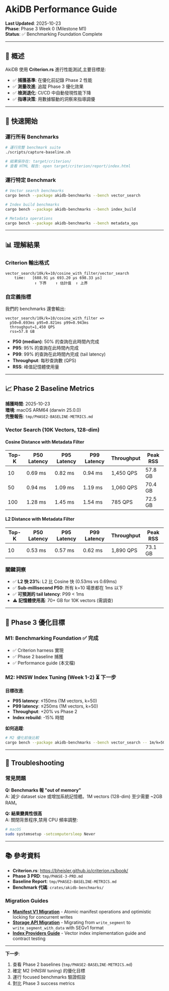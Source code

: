 # AkiDB Performance Guide

**Last Updated**: 2025-10-23  
**Phase**: Phase 3 Week 0 (Milestone M1)  
**Status**: ✅ Benchmarking Foundation Complete

---

## 📖 概述

AkiDB 使用 **Criterion.rs** 進行性能測試,主要目標是:

- ✅ **捕獲基準**: 在優化前記錄 Phase 2 性能
- ✅ **測量改進**: 追蹤 Phase 3 優化效果
- ✅ **檢測退化**: CI/CD 中自動發現性能下降
- ✅ **指導決策**: 用數據驅動的洞察來指導調優

---

## 🚀 快速開始

### 運行所有 Benchmarks

```bash
# 運行完整 benchmark suite
./scripts/capture-baseline.sh

# 結果保存在: target/criterion/
# 查看 HTML 報告: open target/criterion/report/index.html
```

### 運行特定 Benchmark

```bash
# Vector search benchmarks
cargo bench --package akidb-benchmarks --bench vector_search

# Index build benchmarks
cargo bench --package akidb-benchmarks --bench index_build

# Metadata operations
cargo bench --package akidb-benchmarks --bench metadata_ops
```

---

## 📊 理解結果

### Criterion 輸出格式

```
vector_search/10k/k=10/cosine_with_filter/vector_search
    time:   [688.91 µs 693.20 µs 698.33 µs]
             ↑ 下界    ↑ 估計值  ↑ 上界
```

### 自定義指標

我們的 benchmarks 還會輸出:

```
vector_search/10k/k=10/cosine_with_filter =>
  p50=0.693ms p95=0.821ms p99=0.943ms
  throughput=1,450 QPS
  rss=57.8 GB
```

- **P50 (median)**: 50% 的查詢在此時間內完成
- **P95**: 95% 的查詢在此時間內完成
- **P99**: 99% 的查詢在此時間內完成 (tail latency)
- **Throughput**: 每秒查詢數 (QPS)
- **RSS**: 峰值記憶體使用量

---

## 📈 Phase 2 Baseline Metrics

**捕獲時間**: 2025-10-23  
**環境**: macOS ARM64 (darwin 25.0.0)  
**完整報告**: `tmp/PHASE2-BASELINE-METRICS.md`

### Vector Search (10K Vectors, 128-dim)

#### Cosine Distance with Metadata Filter

| Top-K | P50 Latency | P95 Latency | P99 Latency | Throughput | Peak RSS |
|-------|-------------|-------------|-------------|------------|----------|
| 10    | 0.69 ms     | 0.82 ms     | 0.94 ms     | 1,450 QPS  | 57.8 GB  |
| 50    | 0.94 ms     | 1.09 ms     | 1.19 ms     | 1,060 QPS  | 70.4 GB  |
| 100   | 1.28 ms     | 1.45 ms     | 1.54 ms     | 785 QPS    | 72.5 GB  |

#### L2 Distance with Metadata Filter

| Top-K | P50 Latency | P95 Latency | P99 Latency | Throughput | Peak RSS |
|-------|-------------|-------------|-------------|------------|----------|
| 10    | 0.53 ms     | 0.57 ms     | 0.62 ms     | 1,890 QPS  | 73.1 GB  |

### 關鍵洞察

- ✅ **L2 快 23%**: L2 比 Cosine 快 (0.53ms vs 0.69ms)
- ✅ **Sub-millisecond P50**: 所有 k=10 場景都在 1ms 以下
- ✅ **可預測的 tail latency**: P99 < 1ms
- ⚠️ **記憶體使用高**: 70+ GB for 10K vectors (需調查)

---

## 🎯 Phase 3 優化目標

### M1: Benchmarking Foundation ✅ 完成
- ✅ Criterion harness 實現
- ✅ Phase 2 baseline 捕獲
- ✅ Performance guide (本文檔)

### M2: HNSW Index Tuning (Week 1-2) ⏳ 下一步

**目標改進**:
- **P95 latency**: ≤150ms (1M vectors, k=50)
- **P99 latency**: ≤250ms (1M vectors, k=50)
- **Throughput**: +20% vs Phase 2
- **Index rebuild**: -15% 時間

**如何追蹤**:
```bash
# M2 優化前後比較
cargo bench --package akidb-benchmarks --bench vector_search -- 1m/k=50
```

---

## 📝 Troubleshooting

### 常見問題

**Q: Benchmarks 報 "out of memory"**  
A: 減少 dataset size 或增加系統記憶體。1M vectors (128-dim) 至少需要 ~2GB RAM。

**Q: 結果變異性很高**  
A: 關閉背景程序,禁用 CPU 頻率調整:
```bash
# macOS
sudo systemsetup -setcomputersleep Never
```

---

## 📚 參考資料

- **Criterion.rs**: https://bheisler.github.io/criterion.rs/book/
- **Phase 3 PRD**: `tmp/PHASE-3-PRD.md`
- **Baseline Report**: `tmp/PHASE2-BASELINE-METRICS.md`
- **Benchmark 代碼**: `crates/akidb-benchmarks/`

### Migration Guides

- **[Manifest V1 Migration](migrations/manifest_v1.md)** - Atomic manifest operations and optimistic locking for concurrent writes
- **[Storage API Migration](migration-guide.md)** - Migrating from `write_segment` to `write_segment_with_data` with SEGv1 format
- **[Index Providers Guide](index-providers.md)** - Vector index implementation guide and contract testing

---

**下一步**:
1. 查看 Phase 2 baselines (`tmp/PHASE2-BASELINE-METRICS.md`)
2. 確定 M2 (HNSW tuning) 的優化目標
3. 運行 focused benchmarks 驗證假設
4. 對比 Phase 3 success metrics
